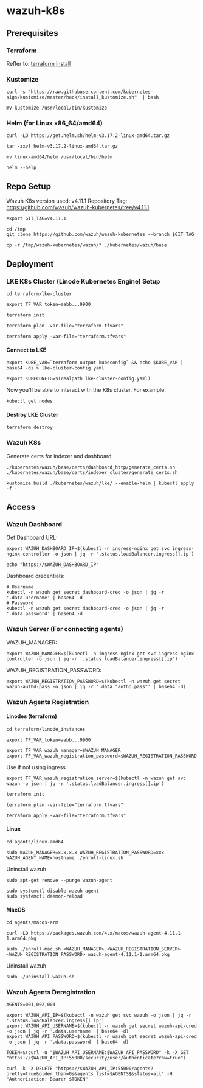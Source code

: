 # wazuh-k8s

## Prerequisites
### Terraform
Reffer to: [terraform install](https://developer.hashicorp.com/terraform/install)

### Kustomize
```shell
curl -s "https://raw.githubusercontent.com/kubernetes-sigs/kustomize/master/hack/install_kustomize.sh"  | bash
```

```shell
mv kustomize /usr/local/bin/kustomize
```

### Helm (for Linux x86_64/amd64)
```shell
curl -LO https://get.helm.sh/helm-v3.17.2-linux-amd64.tar.gz
```

```shell
tar -zxvf helm-v3.17.2-linux-amd64.tar.gz
```

```shell
mv linux-amd64/helm /usr/local/bin/helm
```

```shell
helm --help
```

## Repo Setup
Wazuh K8s version used: v4.11.1
Repository Tag: https://github.com/wazuh/wazuh-kubernetes/tree/v4.11.1


```shell
export GIT_TAG=v4.11.1
```

```shell
cd /tmp
git clone https://github.com/wazuh/wazuh-kubernetes --branch $GIT_TAG
```

```shell
cp -r /tmp/wazuh-kubernetes/wazuh/* ./kubernetes/wazuh/base
```

## Deployment
### LKE K8s Cluster (Linode Kubernetes Engine) Setup

```shell
cd terraform/lke-cluster
```

```shell
export TF_VAR_token=aabb...9900
```

```shell
terraform init
```

```shell
terraform plan -var-file="terraform.tfvars"
```

```shell
terraform apply -var-file="terraform.tfvars"
```

#### Connect to LKE
```shell
export KUBE_VAR=`terraform output kubeconfig` && echo $KUBE_VAR | base64 -di > lke-cluster-config.yaml
```

```shell
export KUBECONFIG=$(realpath lke-cluster-config.yaml)
```

Now you'll be able to interact with the K8s cluster.
For example:
```shell
kubectl get nodes
```

#### Destroy LKE Cluster
```shell
terraform destroy
```

### Wazuh K8s

Generate certs for indexer and dashboard.
```shell
./kubernetes/wazuh/base/certs/dashboard_http/generate_certs.sh
./kubernetes/wazuh/base/certs/indexer_cluster/generate_certs.sh
```

```shell
kustomize build ./kubernetes/wazuh/lke/ --enable-helm | kubectl apply -f -
```

## Access
### Wazuh Dashboard

Get Dashboard URL:
```shell
export WAZUH_DASHBOARD_IP=$(kubectl -n ingress-nginx get svc ingress-nginx-controller -o json | jq -r '.status.loadBalancer.ingress[].ip')
```

```shell
echo "https://$WAZUH_DASHBOARD_IP"
```

Dashboard credentials:
```shell
# Username
kubectl -n wazuh get secret dashboard-cred -o json | jq -r '.data.username' | base64 -d
# Password
kubectl -n wazuh get secret dashboard-cred -o json | jq -r '.data.password' | base64 -d
```

### Wazuh Server (For connecting agents)
WAZUH_MANAGER:
```shell
export WAZUH_MANAGER=$(kubectl -n ingress-nginx get svc ingress-nginx-controller -o json | jq -r '.status.loadBalancer.ingress[].ip')
```

WAZUH_REGISTRATION_PASSWORD:
```shell
export WAZUH_REGISTRATION_PASSWORD=$(kubectl -n wazuh get secret wazuh-authd-pass -o json | jq -r '.data."authd.pass"' | base64 -d)
```

### Wazuh Agents Registration
#### Linodes (terraform)

```shell
cd terraform/linode_instances
```

```shell
export TF_VAR_token=aabb...9900
```

```shell
export TF_VAR_wazuh_manager=$WAZUH_MANAGER
export TF_VAR_wazuh_registration_password=$WAZUH_REGISTRATION_PASSWORD
```

Use if not using ingress
```shell
export TF_VAR_wazuh_registration_server=$(kubectl -n wazuh get svc wazuh -o json | jq -r '.status.loadBalancer.ingress[].ip')
```

```shell
terraform init
```

```shell
terraform plan -var-file="terraform.tfvars"
```

```shell
terraform apply -var-file="terraform.tfvars"
```

#### Linux
```shell
cd agents/linux-amd64
```

```shell
sudo WAZUH_MANAGER=x.x.x.x WAZUH_REGISTRATION_PASSWORD=xxx WAZUH_AGENT_NAME=hostname ./enroll-linux.sh
```

Uninstall wazuh
```shell
sudo apt-get remove --purge wazuh-agent
```

```shell
sudo systemctl disable wazuh-agent
sudo systemctl daemon-reload
```

#### MacOS
```shell
cd agents/macos-arm
```

```shell
curl -LO https://packages.wazuh.com/4.x/macos/wazuh-agent-4.11.1-1.arm64.pkg
```

```shell
sudo ./enroll-mac.sh <WAZUH_MANAGER> <WAZUH_REGISTRATION_SERVER> <WAZUH_REGISTRATION_PASSWORD> wazuh-agent-4.11.1-1.arm64.pkg
```

Uninstall wazuh
```shell
sudo ./uninstall-wazuh.sh
```

### Wazuh Agents Deregistration
```shell
AGENTS=001,002,003
```

```shell
export WAZUH_API_IP=$(kubectl -n wazuh get svc wazuh -o json | jq -r '.status.loadBalancer.ingress[].ip')
export WAZUH_API_USERNAME=$(kubectl -n wazuh get secret wazuh-api-cred -o json | jq -r '.data.username' | base64 -d)
export WAZUH_API_PASSWORD=$(kubectl -n wazuh get secret wazuh-api-cred -o json | jq -r '.data.password' | base64 -d)
```

```shell
TOKEN=$(curl -u "$WAZUH_API_USERNAME:$WAZUH_API_PASSWORD" -k -X GET "https://$WAZUH_API_IP:55000/security/user/authenticate?raw=true")
```

```shell
curl -k -X DELETE "https://$WAZUH_API_IP:55000/agents?pretty=true&older_than=0s&agents_list=$AGENTS$&status=all" -H  "Authorization: Bearer $TOKEN"
```